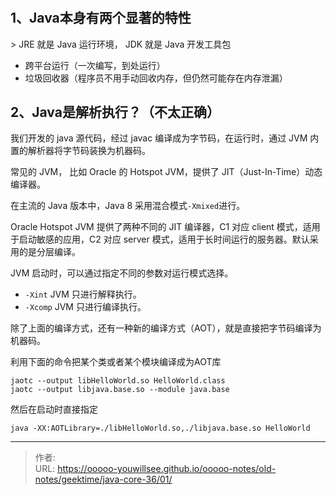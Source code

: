 # 

## 1、Java本身有两个显著的特性

&gt; JRE 就是 Java 运行环境， JDK 就是 Java 开发工具包

- 跨平台运行（一次编写，到处运行）
- 垃圾回收器（程序员不用手动回收内存，但仍然可能存在内存泄漏）

## 2、Java是解析执行？（不太正确）

我们开发的 java 源代码，经过 javac 编译成为字节码，在运行时，通过 JVM 内置的解析器将字节码装换为机器码。

常见的 JVM， 比如 Oracle 的 Hotspot JVM，提供了 JIT（Just-In-Time）动态编译器。

在主流的 Java 版本中，Java 8 采用混合模式`-Xmixed`进行。

Oracle Hotspot JVM 提供了两种不同的 JIT 编译器，C1 对应 client 模式，适用于启动敏感的应用，C2 对应 server 模式，适用于长时间运行的服务器。默认采用的是分层编译。

JVM 启动时，可以通过指定不同的参数对运行模式选择。

- `-Xint`  JVM 只进行解释执行。
- `-Xcomp` JVM 只进行编译执行。

除了上面的编译方式，还有一种新的编译方式（AOT），就是直接把字节码编译为机器码。

利用下面的命令把某个类或者某个模块编译成为AOT库

``` shell script
jaotc --output libHelloWorld.so HelloWorld.class
jaotc --output libjava.base.so --module java.base
```

然后在启动时直接指定

```shell script
java -XX:AOTLibrary=./libHelloWorld.so,./libjava.base.so HelloWorld
```











---

> 作者:   
> URL: https://ooooo-youwillsee.github.io/ooooo-notes/old-notes/geektime/java-core-36/01/  

